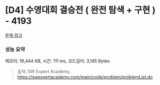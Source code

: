 # [D4] 수영대회 결승전 ( 완전 탐색 + 구현 ) - 4193 

[문제 링크](https://swexpertacademy.com/main/code/problem/problemDetail.do?contestProbId=AWKaG6_6AGQDFARV) 

### 성능 요약

메모리: 19,444 KB, 시간: 111 ms, 코드길이: 3,145 Bytes



> 출처: SW Expert Academy, https://swexpertacademy.com/main/code/problem/problemList.do